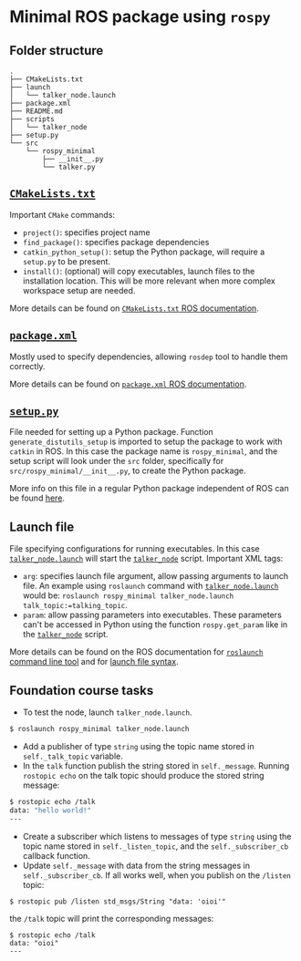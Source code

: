 # Minimal ROS package using `rospy`

## Folder structure
```
.
├── CMakeLists.txt
├── launch
│   └── talker_node.launch
├── package.xml
├── README.md
├── scripts
│   └── talker_node
├── setup.py
└── src
    └── rospy_minimal
        ├── __init__.py
        └── talker.py
```

## [`CMakeLists.txt`](CMakeLists.txt)
Important `CMake` commands:
* `project()`: specifies project name
* `find_package()`: specifies package dependencies
* `catkin_python_setup()`: setup the Python package, will require a `setup.py` to be present.
* `install()`: (optional) will copy executables, launch files to the installation location. This will be more relevant
when more complex workspace setup are needed.

More details can be found on [`CMakeLists.txt` ROS documentation](http://wiki.ros.org/catkin/CMakeLists.txt).

## [`package.xml`](package.xml)
Mostly used to specify dependencies, allowing `rosdep` tool to handle them correctly.

More details can be found on [`package.xml` ROS documentation](http://wiki.ros.org/catkin/package.xml).

## [`setup.py`](setup.py)

File needed for setting up a Python package. Function `generate_distutils_setup` is imported to setup the package to
work with `catkin` in ROS. In this case the package name is `rospy_minimal`, and the setup script will look under the
`src` folder, specifically for `src/rospy_minimal/__init__.py`, to create the Python package.

More info on this file in a regular Python package independent of ROS can be found
[here](https://docs.python.org/3/distutils/setupscript.html).

## Launch file
File specifying configurations for running executables. In this case [`talker_node.launch`](launch/talker_node.launch)
will start the [`talker_node`](scripts/talker_node) script. Important XML tags:
* `arg`: specifies launch file argument, allow passing arguments to launch file. An example using `roslaunch` command
with [`talker_node.launch`](launch/talker_node.launch) would be:
```roslaunch rospy_minimal talker_node.launch talk_topic:=talking_topic```.
* `param`: allow passing parameters into executables. These parameters can't be accessed in Python using the function
`rospy.get_param` like in the [`talker_node`](scripts/talker_node) script.

More details can be found on the ROS documentation for [`roslaunch` command line tool](http://wiki.ros.org/roslaunch)
and for [launch file syntax](http://wiki.ros.org/roslaunch/XML).

## Foundation course tasks
* To test the node, launch `talker_node.launch`.
```sh
$ roslaunch rospy_minimal talker_node.launch
```
* Add a publisher of type `string` using the topic name stored in `self._talk_topic` variable.
* In the `talk` function publish the string stored in `self._message`. Running `rostopic echo` on the talk topic
should produce the stored string message:
```sh
$ rostopic echo /talk
data: "hello world!"
---
```
* Create a subscriber which listens to messages of type `string` using the topic name stored in `self._listen_topic`,
and the `self._subscriber_cb` callback function.
* Update `self._message` with data from the string messages in `self._subscriber_cb`. If all works well, when you
publish on the `/listen` topic:
```
$ rostopic pub /listen std_msgs/String "data: 'oioi'"
```
the `/talk` topic will print the corresponding messages:
```
$ rostopic echo /talk
data: "oioi"
---
```